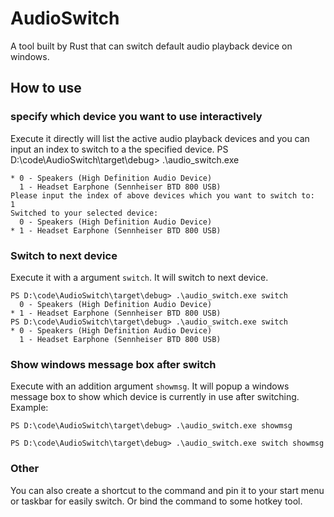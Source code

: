 # AudioSwitch
A tool built by Rust that can switch default audio playback device on windows.

## How to use
### specify which device you want to use interactively
Execute it directly will list the active audio playback devices and you can input an index to switch to a the specified device.
PS D:\code\AudioSwitch\target\debug> .\audio_switch.exe
```
* 0 - Speakers (High Definition Audio Device)
  1 - Headset Earphone (Sennheiser BTD 800 USB)
Please input the index of above devices which you want to switch to:
1
Switched to your selected device:
  0 - Speakers (High Definition Audio Device)
* 1 - Headset Earphone (Sennheiser BTD 800 USB)
```

### Switch to next device
Execute it with a argument `switch`. It will switch to next device.
```
PS D:\code\AudioSwitch\target\debug> .\audio_switch.exe switch
  0 - Speakers (High Definition Audio Device)
* 1 - Headset Earphone (Sennheiser BTD 800 USB)
PS D:\code\AudioSwitch\target\debug> .\audio_switch.exe switch
* 0 - Speakers (High Definition Audio Device)
  1 - Headset Earphone (Sennheiser BTD 800 USB)
```
### Show windows message box after switch
Execute with an addition argument `showmsg`. It will popup a windows message box to show which device is currently in use after switching.
Example:
```
PS D:\code\AudioSwitch\target\debug> .\audio_switch.exe showmsg

PS D:\code\AudioSwitch\target\debug> .\audio_switch.exe switch showmsg
```


### Other
You can also create a shortcut to the command and pin it to your start menu or taskbar for easily switch. Or bind the command to some hotkey tool.
